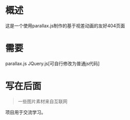 # 概述
这是一个使用parallax.js制作的基于视差动画的友好404页面

# 需要
parallax.js
JQuery.js[可自行修改为普通js代码]

# 写在后面
> 一些图片素材来自互联网

项目用于交流学习。